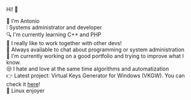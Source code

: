 Hi! 👋  

🏫 I'm Antonio  
❕ Systems administrator and developer  
🔍 I'm currently learning C++ and PHP  
🌱 I really like to work together with other devs!  
💬 Always available to chat about programming or system administration  
🔭 I'm currently working on a good portfolio and trying to improve what I know.  
😒 I hate and love at the same time algorithms and automatization  
👉 Latest project: Virtual Keys Generator for Windows (VKGW). You can check it [here](https://github.com/ToniCoding/VKGW)!  
💙 Linux enjoyer  
